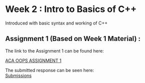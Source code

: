 # Week 2 : Intro to Basics of C++ #

Introduced with basic syntax and working of C++  

## Assignment 1 (Based on Week 1 Material) : ##
The link to the Assignment 1 can be found here:

[ACA OOPS ASSIGNMENT 1](https://docs.google.com/document/d/1JdQdkgBrcKNjTVKjEFgSmLROA94RsyqkKCpYvmBiOC8)

The submitted response can be seen here:  
[Submissions](https://docs.google.com/spreadsheets/d/1JYu1QDk1gJWo-lSZXBl0st_fpIYfbugh9nr9xRXXyJY/edit#gid=257874621)
